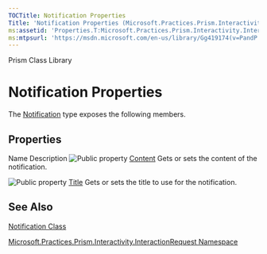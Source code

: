 ```yaml
---
TOCTitle: Notification Properties
Title: 'Notification Properties (Microsoft.Practices.Prism.Interactivity.InteractionRequest)'
ms:assetid: 'Properties.T:Microsoft.Practices.Prism.Interactivity.InteractionRequest.Notification'
ms:mtpsurl: 'https://msdn.microsoft.com/en-us/library/Gg419174(v=PandP.50)'
---
```


Prism Class Library

# Notification Properties

The [Notification](https://msdn.microsoft.com/en-us/library/microsoft.practices.prism.interactivity.interactionrequest.notification(v=pandp.50)) type exposes the following members.

## Properties

Name
Description
![](https://msdn.microsoft.com/en-us/Gg419174.pubproperty(en-us,PandP.50).gif "Public property")
[Content](https://msdn.microsoft.com/en-us/library/microsoft.practices.prism.interactivity.interactionrequest.notification.content(v=pandp.50))
Gets or sets the content of the notification.

![](https://msdn.microsoft.com/en-us/Gg419174.pubproperty(en-us,PandP.50).gif "Public property")
[Title](https://msdn.microsoft.com/en-us/library/microsoft.practices.prism.interactivity.interactionrequest.notification.title(v=pandp.50))
Gets or sets the title to use for the notification.

See Also
--------

<span id="seeAlsoToggle"></span>
[Notification Class](https://msdn.microsoft.com/en-us/library/microsoft.practices.prism.interactivity.interactionrequest.notification(v=pandp.50))

[Microsoft.Practices.Prism.Interactivity.InteractionRequest Namespace](https://msdn.microsoft.com/en-us/library/microsoft.practices.prism.interactivity.interactionrequest(v=pandp.50))

